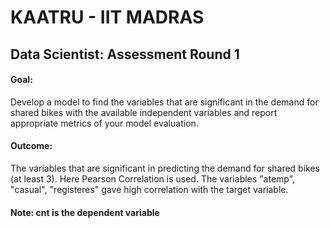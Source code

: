 # KAATRU - IIT MADRAS

## Data Scientist: Assessment Round 1

#### Goal:

Develop a model to find the variables that are significant in the demand for shared bikes with the available independent variables and report appropriate metrics of your model evaluation.

#### Outcome:

The variables that are significant in predicting the demand for shared bikes (at least 3). Here Pearson Correlation is used.
The variables "atemp", "casual", "registeres" gave high correlation with the target variable.

#### Note:  cnt is the dependent variable
